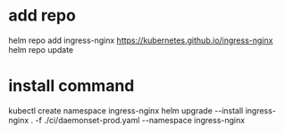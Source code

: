 <!--
 * @Date: 2022-08-27 19:54:18
 * @Author: Zuo Yang
 * @Email: git config user.email
 * @LastEditors: Zuo Yang
 * @LastEditTime: 2022-08-27 20:25:58
 * @FilePath: /k8s/cluster/ingress-nginx/ingress-nginx-controller/install.md
-->
# add repo
helm repo add ingress-nginx https://kubernetes.github.io/ingress-nginx
helm repo update
# install command
kubectl create namespace ingress-nginx
helm upgrade --install ingress-nginx . -f ./ci/daemonset-prod.yaml --namespace ingress-nginx
#
